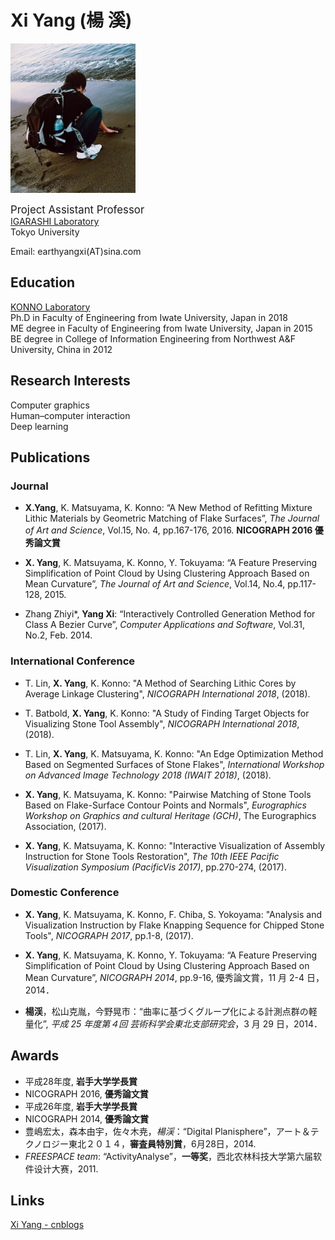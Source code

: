 # Xi Yang (楊 溪)

![image](https://github.com/KeepThinkingYX/Xi-Yang/raw/master/XiYang.JPG)

<big>Project Assistant Professor</big>  
[IGARASHI Laboratory](http://www-ui.is.s.u-tokyo.ac.jp/)  
Tokyo University  

Email: earthyangxi(AT)sina.com  

## Education

[KONNO Laboratory](http://gmhost.lk.cis.iwate-u.ac.jp/index.html)  
Ph.D in Faculty of Engineering from Iwate University, Japan in 2018  
ME degree in Faculty of Engineering from Iwate University, Japan in 2015  
BE degree in College of Information Engineering from Northwest A&F University, China in 2012  

## Research Interests

Computer graphics  
Human–computer interaction  
Deep learning  

## Publications

### Journal

- **X.Yang**, K. Matsuyama, K. Konno: “A New Method of Refitting Mixture Lithic Materials by Geometric Matching of Flake Surfaces”, *The Journal of Art and Science*, Vol.15, No. 4, pp.167-176, 2016. **NICOGRAPH 2016 優秀論文賞**

- **X. Yang**, K. Matsuyama, K. Konno, Y. Tokuyama: “A Feature Preserving Simplification of Point Cloud by Using Clustering Approach Based on Mean Curvature”, *The Journal of Art and Science*, Vol.14, No.4, pp.117-128, 2015.

- Zhang Zhiyi\*, **Yang Xi**: “Interactively Controlled Generation Method for Class A Bezier Curve”, *Computer Applications and Software*, Vol.31, No.2, Feb. 2014.

### International Conference

- T. Lin, **X. Yang**, K. Konno: "A Method of Searching Lithic Cores by Average Linkage Clustering", *NICOGRAPH International 2018*, (2018).

- T. Batbold, **X. Yang**, K. Konno: "A Study of Finding Target Objects for Visualizing Stone Tool
Assembly", *NICOGRAPH International 2018*, (2018).

- T. Lin, **X. Yang**, K. Matsuyama, K. Konno: "An Edge Optimization Method Based on
Segmented Surfaces of Stone Flakes", *International Workshop on Advanced Image Technology
2018 (IWAIT 2018)*, (2018).

- **X. Yang**, K. Matsuyama, K. Konno: "Pairwise Matching of Stone Tools Based on Flake-Surface
Contour Points and Normals", *Eurographics Workshop on Graphics and cultural Heritage (GCH)*,
The Eurographics Association, (2017).

- **X. Yang**, K. Matsuyama, K. Konno: "Interactive Visualization of Assembly Instruction for Stone Tools Restoration", *The 10th IEEE Pacific Visualization Symposium (PacificVis 2017)*, pp.270-274, (2017).

### Domestic Conference

- **X. Yang**, K. Matsuyama, K. Konno, F. Chiba, S. Yokoyama: "Analysis and Visualization
Instruction by Flake Knapping Sequence for Chipped Stone Tools", *NICOGRAPH 2017*,
pp.1-8, (2017).

- **X. Yang**, K. Matsuyama, K. Konno, Y. Tokuyama: “A Feature Preserving Simplification of Point Cloud by Using Clustering Approach Based on Mean Curvature”, *NICOGRAPH 2014*, pp.9-16, 優秀論文賞，11 月 2-4 日，2014．

- **楊渓**，松山克胤，今野晃市：“曲率に基づくグループ化による計測点群の軽量化”, *平成 25 年度第４回 芸術科学会東北支部研究会*，3 月 29 日，2014．

## Awards

- 平成28年度, **岩手大学学長賞**
- NICOGRAPH 2016, **優秀論文賞**
- 平成26年度, **岩手大学学長賞**
- NICOGRAPH 2014, **優秀論文賞**
- 豊嶋宏太，森本由宇，佐々木尭，*楊渓*：“Digital Planisphere”，アート＆テクノロジー東北２０１４，**審査員特別賞**，6月28日，2014.
- *FREESPACE team*: “ActivityAnalyse”，**一等奖**，西北农林科技大学第六届软件设计大赛，2011.

## Links

[Xi Yang - cnblogs](http://www.cnblogs.com/yangxi/)  
